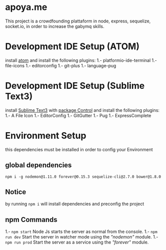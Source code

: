 # apoya.me
This project is a crowdfounding plattaform in node, express, sequelize, socket.io, in order to increase the gabymq skills.

#  Development IDE Setup (ATOM)
install [atom](https://atom.io/) and install the following plugins:
1.- platformio-ide-terminal
1.- file-icons
1.- editorconfig
1.- git-plus
1.- language-pug

#  Development IDE Setup (Sublime Text3)
install [Sublime Text3](https://www.sublimetext.com/3) with [package Control](https://packagecontrol.io/installation) and install the following plugins:
1.- A File Icon
1.- EditorConfig
1.- GitGutter
1.- Pug
1.- Express​Complete

# Environment Setup
this dependencies must be installed in order to config your Environment

## global dependencies
`npm i -g nodemon@1.11.0 forever@0.15.3 sequelize-cli@2.7.0 bower@1.8.0`

## Notice
by running `npm i` will install dependencies and preconfig the project

## npm Commands
1.- `npm start` Node Js starts the server as normal from the console.
1.- `npm run dev` Start the server in watcher mode using the _"nodemon"_ module.
1.- `npm run prod` Start the server as a service using the _"forever"_ module.
